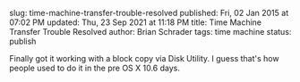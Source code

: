slug: time-machine-transfer-trouble-resolved
published: Fri, 02 Jan 2015 at 07:02 PM
updated: Thu, 23 Sep 2021 at 11:18 PM
title: Time Machine Transfer Trouble Resolved
author: Brian Schrader
tags: time machine
status: publish

Finally got it working with a block copy via Disk Utility. I guess that's how people used to do it in the pre OS X 10.6 days. 

[1]: http://support.apple.com/en-us/HT202380

